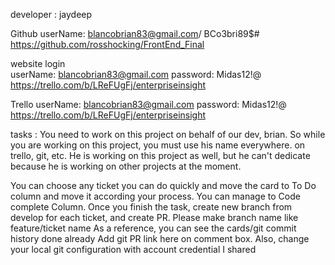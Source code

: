 developer : jaydeep

Github
userName: blancobrian83@gmail.com/ BCo3bri89$#
https://github.com/rosshocking/FrontEnd_Final

website login  
userName: blancobrian83@gmail.com
password: Midas12!@
https://trello.com/b/LReFUgFj/enterpriseinsight

Trello 
userName: blancobrian83@gmail.com
password: Midas12!@
https://trello.com/b/LReFUgFj/enterpriseinsight

tasks : 
You need to work on this project on behalf of our dev, brian. So while you are working on this project, you must use his name everywhere. on trello, git, etc. He is working on this project as well, but he can't dedicate because he is working on other projects at the moment.

You can choose any ticket you can do quickly and move the card to To Do column and move it according your process. You can manage to Code complete Column.
Once you finish the task, create new branch from develop  for each ticket, and create PR. Please make branch name like feature/ticket name
As a reference, you can see the cards/git commit history done already
Add git PR link here on comment box.
Also, change your local git configuration with account credential I shared

